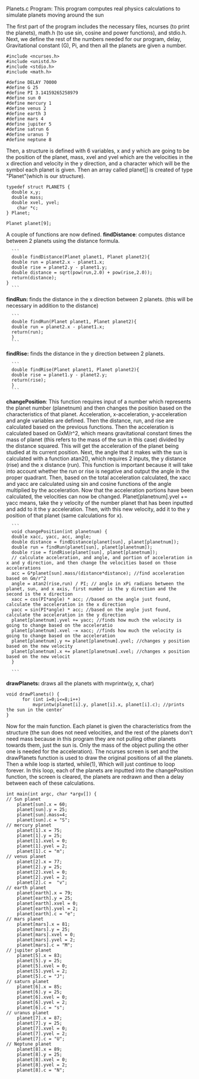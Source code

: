 Planets.c Program:
This program computes real physics calculations to simulate planets moving around the sun

  The first part of the program includes the necessary files, ncurses (to print the planets), math.h (to use sin, cosine and power functions), and stdio.h. Next, we define the rest of the numbers needed for our program, delay, Gravitational constant (G), Pi, and then all the planets are given a number. 
   ```
  #include <ncurses.h>
  #include <unistd.h> 
  #include <stdio.h>
  #include <math.h>

  #define DELAY 70000
  #define G 25
  #define PI 3.14159265258979
  #define sun 0
  #define mercury 1
  #define venus 2
  #define earth 3
  #define mars 4
  #define jupiter 5
  #define satrun 6
  #define uranus 7
  #define neptune 8
  ```
  
  
  Then, a structure is defined with 6 variables, x and y which are going to be the position of the planet, mass, xvel and yvel which are the velocities in the x direction and velocity in the y direction, and a character which will be the symbol each planet is given. Then an array called planet[] is created of type "Planet"(which is our structure). 
  ```
typedef struct PLANETS {
    double x,y;
    double mass;
    double xvel, yvel;
	  char *c; 
} Planet;

Planet planet[9];
  ```
 
  A couple of functions are now defined. 
**findDistance**: computes distance between 2 planets using the distance formula.

      ```
      double findDistance(Planet planet1, Planet planet2){
      double run = planet2.x - planet1.x;
      double rise = planet2.y - planet1.y;
      double distance = sqrt(pow(run,2.0) + pow(rise,2.0));
      return(distance);
    }
      ```
      
**findRun:** finds the distance in the x direction between 2 planets. (this will be necessary in addition to the distance)
   
      ```
      double findRun(Planet planet1, Planet planet2){
      double run = planet2.x - planet1.x;
      return(run);
      }
      ```
**findRise:** finds the distance in the y direction between 2 planets.

      ```
      double findRise(Planet planet1, Planet planet2){
      double rise = planet1.y - planet2.y;
      return(rise);
      }
      ```

**changePosition**: This function requires input of a number which represents the planet number (planetnum) and then changes the position based on the characteristics of that planet. Acceleration, x-acceleration, y-acceleration and angle variables are defined. Then the distance, run, and rise are calculated based on the previous functions. Then the acceleration is calculated based on GxM/r^2, which means gravitational constant times the mass of planet (this refers to the mass of the sun in this case) divided by the distance squared. This will get the acceleration of the planet being studied at its current position. Next, the angle that it makes with the sun is calculated with a function atan2(), which requires 2 inputs, the y distance (rise) and the x distance (run). This function is important because it will take into account whether the run or rise is negative and output the angle in the proper quadrant. Then, based on the total acceleration calculated, the xacc and yacc are calculated using sin and cosine functions of the angle multiplied by the acceleration. Now that the acceleration portions have been calculated, the velocities can now be changed. Planet[planetnum].yvel += yacc means, take the y velocity of the number planet that has been inputted and add to it the y acceleration. Then, with this new velocity, add it to the y position of that planet (same calculations for x). 
      
      ```
      void changePosition(int planetnum) {
      double xacc, yacc, acc, angle;
      double distance = findDistance(planet[sun], planet[planetnum]);
      double run = findRun(planet[sun], planet[planetnum]);
      double rise = findRise(planet[sun], planet[planetnum]);
      // calculate acceleration, and angle, and portion of acceleration in x and y direction, and then change the velocities based on those accelerations
      acc = G*planet[sun].mass/(distance*distance); //find acceleration based on Gm/r^2
      angle = atan2(rise,run) / PI; // angle in xPi radians between the planet, sun, and x axis, first number is the y direction and the second is the x direction
      xacc = cos(PI*angle) * acc; //based on the angle just found, calculate the acceleration in the x direction
      yacc = sin(PI*angle) * acc; //based on the angle just found, calculate the acceleration in the y direction
      planet[planetnum].yvel += yacc; //finds how much the velocity is going to change based on the acceleratio
      planet[planetnum].xvel -= xacc; //finds how much the velocity is going to change based on the acceleration
      planet[planetnum].y += planet[planetnum].yvel; //changes y position based on the new velocity
      planet[planetnum].x += planet[planetnum].xvel; //changes x position based on the new velocit
      }
      
      ```
      
  **drawPlanets:** draws all the planets with mvprintw(y, x, char)
  ```
  void drawPlanets() {
        for (int i=0;i<=8;i++)
        	mvprintw(planet[i].y, planet[i].x, planet[i].c); //prints the sun in the center`
  }
  ```
 
Now for the main function. Each planet is given the characteristics from the structure (the sun does not need velocities, and the rest of the planets don't need mass because in this program they are not pulling other planets towards them, just the sun is. Only the mass of the object pulling the other one is needed for the acceleration). The ncurses screen is set and the drawPlanets function is used to draw the original positions of all the planets. Then a while loop is started, while(1), Which will just continue to loop forever. In this loop, each of the planets are inputted into the changePosition function, the screen is cleared, the planets are redrawn and then a delay between each of these calculations. 
```
int main(int argc, char *argv[]) {
// Sun planet 
    planet[sun].x = 60;
    planet[sun].y = 25;
    planet[sun].mass=4;
    planet[sun].c = "S";
// mercury planet
    planet[1].x = 75;
    planet[1].y = 25;
    planet[1].xvel = 0;
    planet[1].yvel = 2;
    planet[1].c = "m";
// venus planet
    planet[2].x = 77;
    planet[2].y = 25;
    planet[2].xvel = 0;
    planet[2].yvel = 2;
    planet[2].c =  "v";
// earth planet
    planet[earth].x = 79;
    planet[earth].y = 25;
    planet[earth].xvel = 0;
    planet[earth].yvel = 2;
    planet[earth].c = "e";
// mars planet
    planet[mars].x = 81;
    planet[mars].y = 25;
    planet[mars].xvel = 0;
    planet[mars].yvel = 2;
    planet[mars].c = "M";
// jupiter planet
    planet[5].x = 83;
    planet[5].y = 25;
    planet[5].xvel = 0;
    planet[5].yvel = 2;
    planet[5].c = "J";
// saturn planet
    planet[6].x = 85;
    planet[6].y = 25;
    planet[6].xvel = 0;
    planet[6].yvel = 2;
    planet[6].c = "s";
// uranus planet
    planet[7].x = 87;
    planet[7].y = 25;
    planet[7].xvel = 0;
    planet[7].yvel = 2;
    planet[7].c = "U";
// Neptune planet
    planet[8].x = 89;
    planet[8].y = 25;
    planet[8].xvel = 0;
    planet[8].yvel = 2;
    planet[8].c = "N";

```
      
